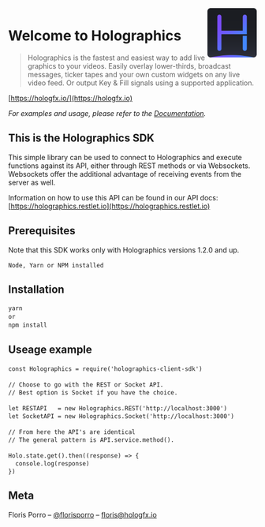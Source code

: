 <img src="holographics_logo.png" align="right" width="100px" />

# Welcome to Holographics
> Holographics is the fastest and easiest way to add live graphics to your videos. Easily overlay lower-thirds, broadcast messages, ticker tapes and your own custom widgets on any live video feed. Or output Key & Fill signals using a supported application.

[https://hologfx.io/](https://hologfx.io)

_For examples and usage, please refer to the [Documentation][wiki]._

## This is the Holographics SDK

This simple library can be used to connect to Holographics and execute functions against its API, either through REST methods or via Websockets. Websockets offer the additional advantage of receiving events from the server as well.

Information on how to use this API can be found in our API docs:
[https://holographics.restlet.io](https://holographics.restlet.io)

## Prerequisites

Note that this SDK works only with Holographics versions 1.2.0 and up.

```
Node, Yarn or NPM installed
```

## Installation

```sh
yarn
or
npm install
```

## Useage example

```node
const Holographics = require('holographics-client-sdk')

// Choose to go with the REST or Socket API.
// Best option is Socket if you have the choice.

let RESTAPI   = new Holographics.REST('http://localhost:3000')
let SocketAPI = new Holographics.Socket('http://localhost:3000')

// From here the API's are identical
// The general pattern is API.service.method().

Holo.state.get().then((response) => {
  console.log(response)
})
```

## Meta

Floris Porro – [@florisporro](https://twitter.com/florisporro) – floris@hologfx.io

<!-- Markdown link & img dfn's -->
[wiki]: https://docs.hologfx.io/
